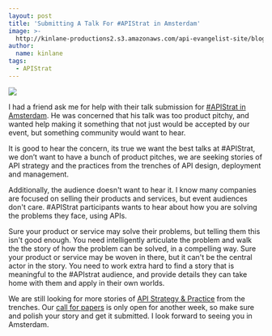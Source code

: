 ```yaml
---
layout: post
title: 'Submitting A Talk For #APIStrat in Amsterdam'
image: >-
  http://kinlane-productions2.s3.amazonaws.com/api-evangelist-site/blog/apistrat-john-sheehan.jpg
author:
  name: kinlane
tags:
  - APIStrat
---
```

[![](https://s3.amazonaws.com/kinlane-productions2/events/api-strategy-practice-conference/apistrat-john-sheehan.jpg)](http://www.apistrategyconference.com/2014Amsterdam/contact-call-for-papers.php)

I had a friend ask me for help with their talk submission for [#APIStrat in Amsterdam](http://www.apistrategyconference.com/2014Amsterdam/index.php). He was concerned that his talk was too product pitchy, and wanted help making it something that not just would be accepted by our event, but something community would want to hear.

It is good to hear the concern, its true we want the best talks at #APIStrat, we don’t want to have a bunch of product pitches, we are seeking stories of API strategy and the practices from the trenches of API design, deployment and management.

Additionally, the audience doesn't want to hear it. I know many companies are focused on selling their products and services, but event audiences don't care. #APIStrat participants wants to hear about how you are solving the problems they face, using APIs.

Sure your product or service may solve their problems, but telling them this isn't good enough. You need intelligently articulate the problem and walk the the story of how the problem can be solved, in a compelling way. Sure your product or service may be woven in there, but it can't be the central actor in the story. You need to work extra hard to find a story that is meaningful to the #APIstrat audience, and provide details they can take home with them and apply in their own worlds.

We are still looking for more stories of [API Strategy & Practice](http://www.apistrategyconference.com/2014Amsterdam/index.php) from the trenches. Our [call for papers](http://www.apistrategyconference.com/2014Amsterdam/contact-call-for-papers.php) is only open for another week, so make sure and polish your story and get it submitted. I look forward to seeing you in Amsterdam.